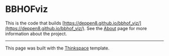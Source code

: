 # BBHOFviz

This is the code that builds [https://deppen8.github.io/bbhof_viz/](https://deppen8.github.io/bbhof_viz/). See the [About](https://deppen8.github.io/bbhof_viz/about) page for more information about the project.

<hr>

This page was built with the [Thinkspace](https://heiswayi.github.io/thinkspace/) template.
